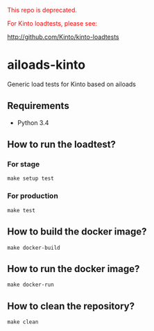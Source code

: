 <font color='red'>This repo is deprecated.</font>

<font color='red'>For Kinto loadtests, please see:</font>

http://github.com/Kinto/kinto-loadtests




# ailoads-kinto

Generic load tests for Kinto based on ailoads

## Requirements

- Python 3.4


## How to run the loadtest?

### For stage

    make setup test

### For production

    make test 


## How to build the docker image?

    make docker-build


## How to run the docker image?

    make docker-run


## How to clean the repository?

    make clean
